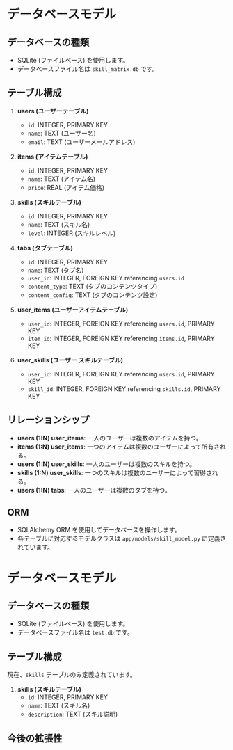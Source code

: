 # データベースモデル

## データベースの種類

*   SQLite (ファイルベース) を使用します。
*   データベースファイル名は `skill_matrix.db` です。

## テーブル構成

1.  **users (ユーザーテーブル)**
    *   `id`: INTEGER, PRIMARY KEY
    *   `name`: TEXT (ユーザー名)
    *   `email`: TEXT (ユーザーメールアドレス)

2.  **items (アイテムテーブル)**
    *   `id`: INTEGER, PRIMARY KEY
    *   `name`: TEXT (アイテム名)
    *   `price`: REAL (アイテム価格)

3.  **skills (スキルテーブル)**
    *   `id`: INTEGER, PRIMARY KEY
    *   `name`: TEXT (スキル名)
    *   `level`: INTEGER (スキルレベル)

4.  **tabs (タブテーブル)**
    *   `id`: INTEGER, PRIMARY KEY
    *   `name`: TEXT (タブ名)
    *   `user_id`: INTEGER, FOREIGN KEY referencing `users.id`
    *   `content_type`: TEXT (タブのコンテンツタイプ)
    *   `content_config`: TEXT (タブのコンテンツ設定)

5.  **user_items (ユーザーアイテムテーブル)**
    *   `user_id`: INTEGER, FOREIGN KEY referencing `users.id`, PRIMARY KEY
    *   `item_id`: INTEGER, FOREIGN KEY referencing `items.id`, PRIMARY KEY

6.  **user_skills (ユーザー スキルテーブル)**
    *   `user_id`: INTEGER, FOREIGN KEY referencing `users.id`, PRIMARY KEY
    *   `skill_id`: INTEGER, FOREIGN KEY referencing `skills.id`, PRIMARY KEY

## リレーションシップ

*   **users (1:N) user_items**: 一人のユーザーは複数のアイテムを持つ。
*   **items (1:N) user_items**: 一つのアイテムは複数のユーザーによって所有される。
*   **users (1:N) user_skills**: 一人のユーザーは複数のスキルを持つ。
*   **skills (1:N) user_skills**: 一つのスキルは複数のユーザーによって習得される。
*   **users (1:N) tabs**: 一人のユーザーは複数のタブを持つ。

## ORM

*   SQLAlchemy ORM を使用してデータベースを操作します。
*   各テーブルに対応するモデルクラスは `app/models/skill_model.py` に定義されています。

# データベースモデル

## データベースの種類

* SQLite (ファイルベース) を使用します。
* データベースファイル名は `test.db` です。


## テーブル構成

現在、`skills` テーブルのみ定義されています。

1. **skills (スキルテーブル)**
    * `id`: INTEGER, PRIMARY KEY
    * `name`: TEXT (スキル名)
    * `description`: TEXT (スキル説明)


## 今後の拡張性